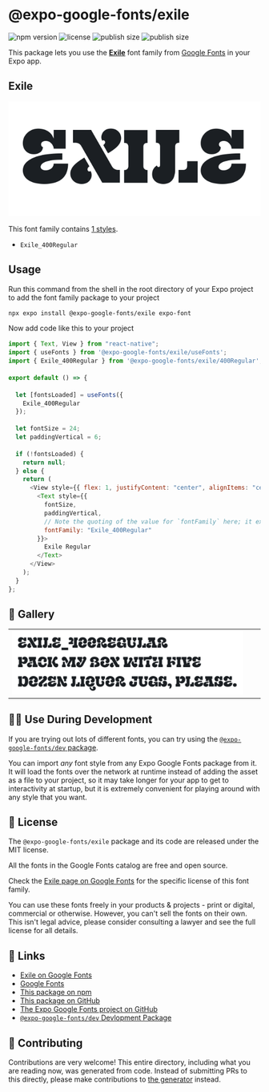 # @expo-google-fonts/exile

![npm version](https://flat.badgen.net/npm/v/@expo-google-fonts/exile)
![license](https://flat.badgen.net/github/license/expo/google-fonts)
![publish size](https://flat.badgen.net/packagephobia/install/@expo-google-fonts/exile)
![publish size](https://flat.badgen.net/packagephobia/publish/@expo-google-fonts/exile)

This package lets you use the [**Exile**](https://fonts.google.com/specimen/Exile) font family from [Google Fonts](https://fonts.google.com/) in your Expo app.

## Exile

![Exile](./font-family.png)

This font family contains [1 styles](#-gallery).

- `Exile_400Regular`

## Usage

Run this command from the shell in the root directory of your Expo project to add the font family package to your project

```sh
npx expo install @expo-google-fonts/exile expo-font
```

Now add code like this to your project

```js
import { Text, View } from "react-native";
import { useFonts } from '@expo-google-fonts/exile/useFonts';
import { Exile_400Regular } from '@expo-google-fonts/exile/400Regular';

export default () => {

  let [fontsLoaded] = useFonts({
    Exile_400Regular
  });

  let fontSize = 24;
  let paddingVertical = 6;

  if (!fontsLoaded) {
    return null;
  } else {
    return (
      <View style={{ flex: 1, justifyContent: "center", alignItems: "center" }}>
        <Text style={{
          fontSize,
          paddingVertical,
          // Note the quoting of the value for `fontFamily` here; it expects a string!
          fontFamily: "Exile_400Regular"
        }}>
          Exile Regular
        </Text>
      </View>
    );
  }
};
```

## 🔡 Gallery


||||
|-|-|-|
|![Exile_400Regular](./400Regular/Exile_400Regular.ttf.png)||||


## 👩‍💻 Use During Development

If you are trying out lots of different fonts, you can try using the [`@expo-google-fonts/dev` package](https://github.com/expo/google-fonts/tree/master/font-packages/dev#readme).

You can import _any_ font style from any Expo Google Fonts package from it. It will load the fonts over the network at runtime instead of adding the asset as a file to your project, so it may take longer for your app to get to interactivity at startup, but it is extremely convenient for playing around with any style that you want.


## 📖 License

The `@expo-google-fonts/exile` package and its code are released under the MIT license.

All the fonts in the Google Fonts catalog are free and open source.

Check the [Exile page on Google Fonts](https://fonts.google.com/specimen/Exile) for the specific license of this font family.

You can use these fonts freely in your products & projects - print or digital, commercial or otherwise. However, you can't sell the fonts on their own. This isn't legal advice, please consider consulting a lawyer and see the full license for all details.

## 🔗 Links

- [Exile on Google Fonts](https://fonts.google.com/specimen/Exile)
- [Google Fonts](https://fonts.google.com/)
- [This package on npm](https://www.npmjs.com/package/@expo-google-fonts/exile)
- [This package on GitHub](https://github.com/expo/google-fonts/tree/master/font-packages/exile)
- [The Expo Google Fonts project on GitHub](https://github.com/expo/google-fonts)
- [`@expo-google-fonts/dev` Devlopment Package](https://github.com/expo/google-fonts/tree/master/font-packages/dev)

## 🤝 Contributing

Contributions are very welcome! This entire directory, including what you are reading now, was generated from code. Instead of submitting PRs to this directly, please make contributions to [the generator](https://github.com/expo/google-fonts/tree/master/packages/generator) instead.
